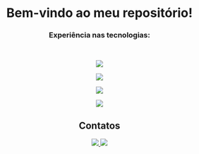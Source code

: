 <div>
  <h1 align="center">Bem-vindo ao meu repositório!</h1>
</div>

<h3 align="center">Experiência nas tecnologias:</h3><br/>

<p align="center">
    <img src="https://skillicons.dev/icons?i=ts,java,python,rust" />
</p>

<p align="center">
    <img src="https://skillicons.dev/icons?i=spring,nodejs,django" />
</p>

<p align="center">
    <img src="https://skillicons.dev/icons?i=mysql,postgres,mongo" />
</p>

<p align="center">
    <img src="https://skillicons.dev/icons?i=react,angular" />
</p>



<h2 align="center">Contatos</h2>
<div align="center">
    <a href="mailto:santoss.coding@gmail.com">
        <img src="https://skillicons.dev/icons?i=gmail" />
    </a>
    <a href="https://www.linkedin.com/in/vitorsantss" target="_blank">
        <img src="https://skillicons.dev/icons?i=linkedin" />
    </a>
</div>
